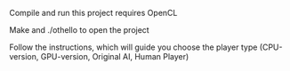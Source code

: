 Compile and run this project requires OpenCL 

Make and ./othello to open the project

Follow the instructions, which will guide you choose the player type (CPU-version, GPU-version, Original AI, Human Player)


